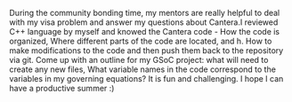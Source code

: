 During the community bonding time, my mentors are really helpful to deal with my visa problem and answer my questions about Cantera.I reviewed C++ language by myself and knowed the Cantera code - How the code is organized, Where different parts of
the code are located, and h. How to make modifications to the code and then push them back to the repository via git. Come up with an outline for my GSoC project: what will need to create any new files, What variable names in the code correspond to the variables in my governing equations?
It is fun and challenging. I hope I can have a productive summer :)
